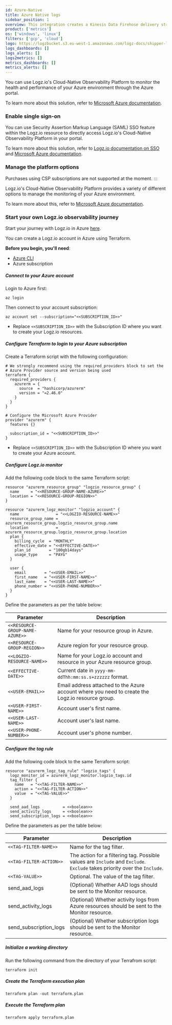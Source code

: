```yaml
---
id: Azure-Native
title: Azure Native logs
sidebar_position: 1
overview: This integration creates a Kinesis Data Firehose delivery stream that links to your Amazon S3 metrics stream and then sends the metrics to your Logz.io account. It also creates a Lambda function that adds AWS namespaces to the metric stream, and a Lambda function that collects and ships the resources' tags.
product: ['metrics']
os: ['windows', 'linux']
filters: ['gcp', 'cloud']
logo: https://logzbucket.s3.eu-west-1.amazonaws.com/logz-docs/shipper-logos/Azure-native-integration2.png
logs_dashboards: []
logs_alerts: []
logs2metrics: []
metrics_dashboards: []
metrics_alerts: []
---
```


 

You can use Logz.io's Cloud-Native Observability Platform to monitor the health and performance of your Azure environment through the Azure portal.

To learn more about this solution, refer to [Microsoft Azure documentation](https://docs.microsoft.com/en-us/azure/partner-solutions/logzio/overview).

### Enable single sign-on

You can use Security Assertion Markup Language (SAML) SSO feature within the Logz.io resource to directly access Logz.io's Cloud-Native Observability Platform in your portal.

To learn more about this solution, refer to [Logz.io documentation on SSO](https://docs.logz.io/user-guide/users/single-sign-on/azure_marketplace_liftr.html) and [Microsoft Azure documentation](https://docs.microsoft.com/en-us/azure/partner-solutions/logzio/setup-sso).


### Manage the platform options

Purchases using CSP subscriptions are not supported at the moment.
:::

Logz.io's Cloud-Native Observability Platform provides a variety of different options to manage the monitoring of your Azure environment.

To learn more about this, refer to [Microsoft Azure documentation](https://docs.microsoft.com/en-us/azure/partner-solutions/logzio/manage).

### Start your own Logz.io observability journey

Start your journey with Logz.io in Azure [here](https://portal.azure.com/#create/logz.logzio_via_liftr/preview).

 

You can create a Logz.io account in Azure using Terraform.


**Before you begin, you'll need**:

* [Azure CLI](https://docs.microsoft.com/en-us/cli/azure/install-azure-cli)
* Azure subscription


 

##### Connect to your Azure account

Login to Azure first:

```shell
az login
```

Then connect to your account subscription:


```shell
az account set --subscription="<<SUBSCRIPTION_ID>>"
```

* Replace `<<SUBSCRIPTION_ID>>` with the Subscription ID where you want to create your Logz.io resources.

##### Configure Terraform to login to your Azure subscription

Create a Terraform script with the following configuration:

```
# We strongly recommend using the required_providers block to set the
# Azure Provider source and version being used
terraform {
  required_providers {
    azurerm = {
      source  = "hashicorp/azurerm"
      version = "=2.46.0"
    }
  }
}

# Configure the Microsoft Azure Provider
provider "azurerm" {
  features {}

  subscription_id = "<<SUBSCRIPTION_ID>>"
}
```

* Replace `<<SUBSCRIPTION_ID>>` with the Subscription ID where you want to create your Azure account.


##### Configure Logz.io monitor

Add the following code block to the same Terraform script:

```
resource "azurerm_resource_group" "logzio_resource_group" {
  name     = "<<RESOURCE-GROUP-NAME-AZURE>>"
  location = "<<RESOURCE-GROUP-REGION>>"
}

resource "azurerm_logz_monitor" "logzio_account" {
  name                = "<<LOGZIO-RESOURCE-NAME>>"
  resource_group_name = azurerm_resource_group.logzio_resource_group.name
  location            = azurerm_resource_group.logzio_resource_group.location
  plan {
    billing_cycle  = "MONTHLY"
    effective_date = "<<EFFECTIVE-DATE>>"
    plan_id        = "100gb14days"
    usage_type     = "PAYG"
  }

  user {
    email        = "<<USER-EMAIL>>"
    first_name   = "<<USER-FIRST-NAME>>"
    last_name    = "<<USER-LAST-NAME>>"
    phone_number = "<<USER-PHONE-NUMBER>>"
  }
}
```

Define the parameters as per the table below:

| Parameter | Description |
|---|---|
| `<<RESOURCE-GROUP-NAME-AZURE>>` | Name for your resource group in Azure. |
| `<<RESOURCE-GROUP-REGION>>` | Azure region for your resource group. |
| `<<LOGZIO-RESOURCE-NAME>>` | Name for your Logz.io account and resource in your Azure resource group. |
| `<<EFFECTIVE-DATE>>` | Current date in `yyyy-mm-ddThh:mm:ss.s+zzzzzz` format. |
| `<<USER-EMAIL>>` | Email address attached to the Azure account where you need to create the Logz.io resource group. |
| `<<USER-FIRST-NAME>>` | Account user's first name. |
| `<<USER-LAST-NAME>>` | Account user's last name. |
| `<<USER-PHONE-NUMBER>>` | Account user's phone number. |



##### Configure the tag rule

Add the following code block to the same Terraform script:

```
resource "azurerm_logz_tag_rule" "logzio_tags" {
  logz_monitor_id = azurerm_logz_monitor.logzio_tags.id
  tag_filter {
    name   = "<<TAG-FILTER-NAME>>"
    action = "<<TAG-FILTER-ACTION>>"
    value  = "<<TAG-VALUE>>"
  }

  send_aad_logs          = <<boolean>>
  send_activity_logs     = <<boolean>>
  send_subscription_logs = <<boolean>>
```

Define the parameters as per the table below:

| Parameter | Description |
|---|---|
| `<<TAG-FILTER-NAME>>` | Name for the tag filter. |
| `<<TAG-FILTER-ACTION>>` | The action for a filtering tag. Possible values are `Include` and `Exclude`. `Exclude` takes priority over the `Include`. |
| `<<TAG-VALUE>>` | Optional. The value of the tag filter. |
| send_aad_logs | (Optional) Whether AAD logs should be sent to the Monitor resource. |
| send_activity_logs | (Optional) Whether activity logs from Azure resources should be sent to the Monitor resource. |
| send_subscription_logs | (Optional) Whether subscription logs should be sent to the Monitor resource. |

  
  

##### Initialize a working directory

Run the following command from the directory of your Terrafrom script:

```shell
terraform init
```

##### Create the Terraform execution plan

```shell
terraform plan -out terraform.plan
```

##### Execute the Terraform plan

```shell
terraform apply terraform.plan
```


  